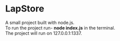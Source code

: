 # LapStore
A small project built with node.js. </br>
To run the project run- **node index.js** in the terminal. </br>
The project will run on 127.0.0.1:1337.
